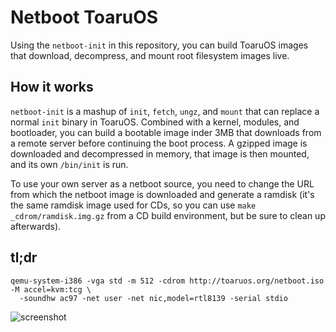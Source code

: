 # Netboot ToaruOS

Using the `netboot-init` in this repository, you can build ToaruOS images that download, decompress, and mount root filesystem images live.

## How it works

`netboot-init` is a mashup of `init`, `fetch`, `ungz`, and `mount` that can replace a normal `init` binary in ToaruOS. Combined with a kernel, modules, and bootloader, you can build a bootable image inder 3MB that downloads from a remote server before continuing the boot process. A gzipped image is downloaded and decompressed in memory, that image is then mounted, and its own `/bin/init` is run.

To use your own server as a netboot source, you need to change the URL from which the netboot image is downloaded and generate a ramdisk (it's the same ramdisk image used for CDs, so you can use `make _cdrom/ramdisk.img.gz` from a CD build environment, but be sure to clean up afterwards).

## tl;dr

    qemu-system-i386 -vga std -m 512 -cdrom http://toaruos.org/netboot.iso -M accel=kvm:tcg \
      -soundhw ac97 -net user -net nic,model=rtl8139 -serial stdio

![screenshot](http://i.imgur.com/EtESKdW.png)
